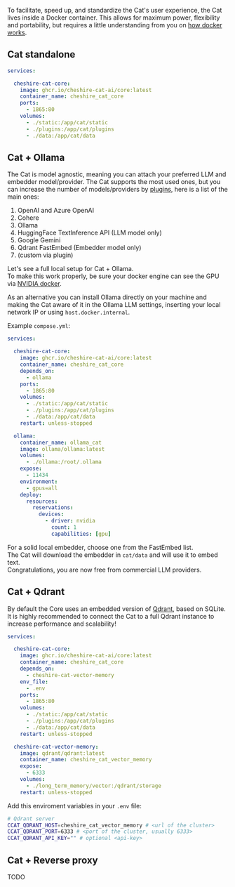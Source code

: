 To facilitate, speed up, and standardize the Cat's user experience, the Cat lives inside a Docker container. This allows for maximum power, flexibility and portability, but requires a little understanding from you on [how docker works](https://docs.docker.com/get-started/).


## Cat standalone

```yaml
services:

  cheshire-cat-core:
    image: ghcr.io/cheshire-cat-ai/core:latest
    container_name: cheshire_cat_core
    ports:
      - 1865:80
    volumes:
      - ./static:/app/cat/static
      - ./plugins:/app/cat/plugins
      - ./data:/app/cat/data
```

## Cat + Ollama

The Cat is model agnostic, meaning you can attach your preferred LLM and embedder model/provider. The Cat supports the most used ones, but you can increase the number of models/providers by [plugins](../../plugins/hooks.md/#__tabbed_1_5), here is a list of the main ones:

1. OpenAI and Azure OpenAI
2. Cohere
3. Ollama
4. HuggingFace TextInference API (LLM model only)
5. Google Gemini
6. Qdrant FastEmbed (Embedder model only)
7. (custom via plugin)

Let's see a full local setup for Cat + Ollama.  
To make this work properly, be sure your docker engine can see the GPU via [NVIDIA docker](https://docs.nvidia.com/datacenter/cloud-native/container-toolkit/latest/install-guide.html).

As an alternative you can install Ollama directly on your machine and making the Cat aware of it in the Ollama LLM settings, inserting your local network IP or using `host.docker.internal`.

Example `compose.yml`:

```yaml
services:

  cheshire-cat-core:
    image: ghcr.io/cheshire-cat-ai/core:latest
    container_name: cheshire_cat_core
    depends_on:
      - ollama
    ports:
	  - 1865:80
    volumes:
      - ./static:/app/cat/static
      - ./plugins:/app/cat/plugins
      - ./data:/app/cat/data
    restart: unless-stopped

  ollama:
    container_name: ollama_cat
    image: ollama/ollama:latest
    volumes:
      - ./ollama:/root/.ollama
    expose:
      - 11434
    environment:
      - gpus=all
    deploy:
      resources:
        reservations:
          devices:
            - driver: nvidia
              count: 1
              capabilities: [gpu]
```

For a solid local embedder, choose one from the FastEmbed list.  
The Cat will download the embedder in `cat/data` and will use it to embed text.  
Congratulations, you are now free from commercial LLM providers.

## Cat + Qdrant

By default the Core uses an embedded version of [Qdrant](https://qdrant.tech/), based on SQLite.  
It is highly recommended to connect the Cat to a full Qdrant instance to increase performance and scalability!

```yaml
services:

  cheshire-cat-core:
    image: ghcr.io/cheshire-cat-ai/core:latest
    container_name: cheshire_cat_core
    depends_on:
      - cheshire-cat-vector-memory
    env_file:
      - .env
    ports:
      - 1865:80
    volumes:
      - ./static:/app/cat/static
      - ./plugins:/app/cat/plugins
      - ./data:/app/cat/data
    restart: unless-stopped

  cheshire-cat-vector-memory:
    image: qdrant/qdrant:latest
    container_name: cheshire_cat_vector_memory
    expose:
      - 6333
    volumes:
      - ./long_term_memory/vector:/qdrant/storage
    restart: unless-stopped
```

Add this enviroment variables in your `.env` file:

```bash
# Qdrant server
CCAT_QDRANT_HOST=cheshire_cat_vector_memory # <url of the cluster>
CCAT_QDRANT_PORT=6333 # <port of the cluster, usually 6333>
CCAT_QDRANT_API_KEY="" # optional <api-key>
```

## Cat + Reverse proxy

TODO

